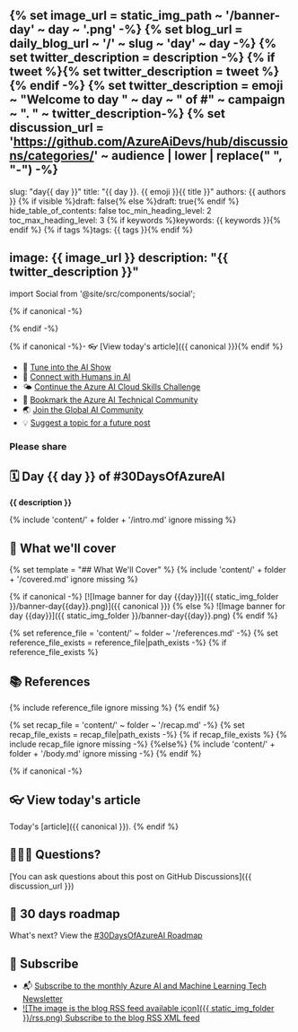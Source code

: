 {% set image_url = static_img_path ~ '/banner-day' ~ day ~ '.png' -%}
{% set blog_url = daily_blog_url ~ '/' ~ slug ~ 'day' ~ day -%}
{% set twitter_description = description -%}
{% if tweet %}{% set twitter_description = tweet %}{% endif -%}
{% set twitter_description = emoji ~ "Welcome to day " ~ day ~ " of #" ~ campaign ~ ". " ~ twitter_description-%}
{% set discussion_url = 'https://github.com/AzureAiDevs/hub/discussions/categories/' ~ audience | lower | replace(" ", "-") -%}
---
slug: "day{{ day }}"
title: "{{ day }}. {{ emoji }}{{ title }}"
authors: {{ authors }}
{% if visible %}draft: false{% else %}draft: true{% endif %}
hide_table_of_contents: false
toc_min_heading_level: 2
toc_max_heading_level: 3
{% if keywords %}keywords: {{ keywords }}{% endif %}
{% if tags %}tags: {{ tags }}{% endif %}

image: {{ image_url }}
description: "{{ twitter_description }}"
---

import Social from '@site/src/components/social';

<head>

  <meta name="twitter:url" content="{{ blog_url }}" />
  <meta name="twitter:title" content="{{ title }}" />
  <meta name="twitter:description" content="{{ twitter_description }}" />
  <meta name="twitter:image" content="{{ image_url }}" />
  <meta name="twitter:card" content="summary_large_image" />

  {% if canonical -%}
  <link rel="canonical" {% if canonical %}href="{{ canonical }}" {% else %} href="{{ daily_blog_url }}/day{{ day }}" {% endif %} />
  {% endif -%}

</head>

{% if canonical -%}- 👓 [View today's article]({{ canonical }}){% endif %}
- 🍿 [Tune into the AI Show](https://aka.ms/ai-april-ai-show)
- 🧬 [Connect with Humans in AI](/hub/humans-in-ai)
- 🌤️ [Continue the Azure AI Cloud Skills Challenge](https://aka.ms/30-days-of-azure-ai-challenge)
- 🏫 [Bookmark the Azure AI Technical Community](https://aka.ms/ai-april-tech-community)
- 🌏 [Join the Global AI Community](https://www.meetup.com/pro/the-global-ai-community)
- 💡 [Suggest a topic for a future post](https://forms.office.com/r/GhtwgHVP9L)

### Please share

<Social
    page_url="{{ blog_url }}"
    image_url="{{ image_url }}"
    title="{{ title }}"
    description= "{{ twitter_description }}"
    hashtags="{% if social_tag %}{{ social_tag }}{% endif %}"
    hashtag="#30DaysOfAzureAi"
/>

## 🗓️ Day {{ day }} of #30DaysOfAzureAI

<!-- Short description section -->

**{{ description }}**

<!-- Intro section -->

{% include 'content/' + folder + '/intro.md' ignore missing %}

## 🎯 What we'll cover

<!-- What we'll cover section -->

{% set template = "## What We'll Cover" %}
{% include 'content/' + folder + '/covered.md' ignore missing %}


{% if canonical -%}
[![Image banner for day {{day}}]({{ static_img_folder }}/banner-day{{day}}.png)]({{ canonical }})
{% else %}
![Image banner for day {{day}}]({{ static_img_folder }}/banner-day{{day}}.png)
{% endif %}

<!-- Reference section -->

{% set reference_file = 'content/' ~ folder ~ '/references.md' -%}
{% set reference_file_exists = reference_file|path_exists -%}
{% if reference_file_exists %}

## 📚 References

{% include reference_file ignore missing %}
{% endif %}

<!-- Body section -->

{% set recap_file = 'content/' ~ folder ~ '/recap.md' -%}
{% set recap_file_exists = recap_file|path_exists -%}
{% if recap_file_exists %}
{% include recap_file ignore missing -%}
{%else%}
{% include 'content/' + folder + '/body.md' ignore missing -%}
{% endif %}

{% if canonical -%}

## 👓 View today's article

Today's [article]({{ canonical }}).
{% endif %}

## 🙋🏾‍♂️ Questions?

[You can ask questions about this post on GitHub Discussions]({{ discussion_url }})

## 📍 30 days roadmap

What's next? View the [#30DaysOfAzureAI Roadmap](/hub/roadmap/30days)

## 🧲 Subscribe

- 📬 [Subscribe to the monthly Azure AI and Machine Learning Tech Newsletter](https://aka.ms/azure-ai-dev-newsletter)
- [![The image is the blog RSS feed available icon]({{ static_img_folder }}/rss.png) Subscribe to the blog RSS XML feed](https://azureaidevs.github.io/hub/2023-aia/rss.xml)
